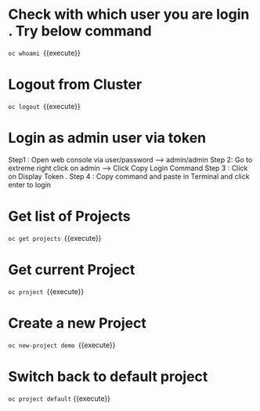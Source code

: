 # Check with which user you are login . Try below command 

`oc whoami `{{execute}}

# Logout from Cluster

`oc logout `{{execute}}

# Login as admin user via token 

Step1 : Open web console via user/password --> admin/admin
Step 2: Go to extreme right click on admin --> Click Copy Login Command 
Step 3 : Click on Display Token . 
Step 4 : Copy command and paste in Terminal and click enter to login

# Get list of Projects 
`oc get projects `{{execute}}

# Get current Project

`oc project `{{execute}}

# Create a new Project 

`oc new-project demo `{{execute}}

# Switch back to default project

`oc project default` {{execute}}



